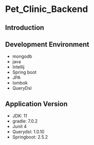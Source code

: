 # Pet_Clinic_Backend

## Introduction

## Development Environment
+ mongodb
+ java
+ Intellij
+ Spring boot
+ JPA
+ lombok
+ QueryDsl

## Application Version
+ JDK: 11
+ gradle: 7.0.2
+ Junit 4
+ Querydsl: 1.0.10
+ Springboot: 2.5.2
